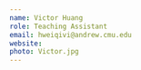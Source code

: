 ```yaml
---
name: Victor Huang
role: Teaching Assistant
email: hweiqivi@andrew.cmu.edu
website: 
photo: Victor.jpg
---
```


